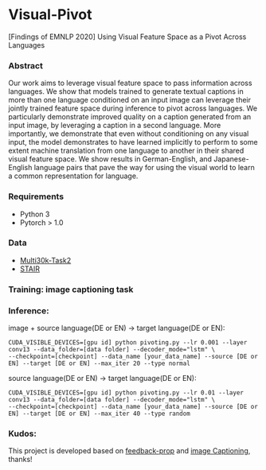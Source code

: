 # Visual-Pivot
[Findings of EMNLP 2020] Using Visual Feature Space as a Pivot Across Languages

### Abstract 
Our work aims to leverage visual feature space to pass information across languages. We show that models trained to generate textual captions in more than one language conditioned on an input image can leverage their jointly trained feature space during inference to pivot across languages. We particularly demonstrate improved quality on a caption generated from an input image, by leveraging a caption in a second language. More importantly, we demonstrate that even without conditioning on any visual input, the model demonstrates to have learned implicitly to perform to some extent machine translation from one language to another in their shared visual feature space. We show results in German-English, and Japanese-English language pairs that pave the way for using the visual world to learn a
common representation for language.

### Requirements
- Python 3
- Pytorch > 1.0

### Data
- [Multi30k-Task2](https://github.com/multi30k/dataset/tree/master/data/task2)  
- [STAIR](https://github.com/STAIR-Lab-CIT/STAIR-captions) 

### Training: image captioning task


### Inference: 
image + source language(DE or EN) -> target language(DE or EN):
```
CUDA_VISIBLE_DEVICES=[gpu id] python pivoting.py --lr 0.001 --layer conv13 --data_folder=[data folder] --decoder_mode="lstm" \
--checkpoint=[checkpoint] --data_name [your_data_name] --source [DE or EN] --target [DE or EN] --max_iter 20 --type normal 
```
source language(DE or EN) -> target language(DE or EN):
```
CUDA_VISIBLE_DEVICES=[gpu id] python pivoting.py --lr 0.01 --layer conv13 --data_folder=[data folder] --decoder_mode="lstm" \
--checkpoint=[checkpoint] --data_name [your_data_name] --source [DE or EN] --target [DE or EN] --max_iter 40 --type random
```
### Kudos:
This project is developed based on [feedback-prop](https://github.com/uvavision/feedbackprop) and [image Captioning](https://github.com/sgrvinod/a-PyTorch-Tutorial-to-Image-Captioning/), thanks!
